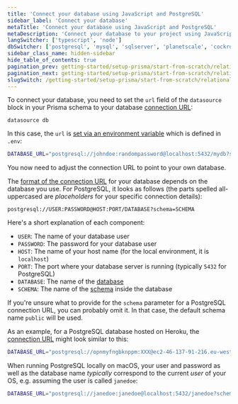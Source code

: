 ```yaml
---
title: 'Connect your database using JavaScript and PostgreSQL'
sidebar_label: 'Connect your database'
metaTitle: 'Connect your database using JavaScript and PostgreSQL'
metaDescription: 'Connect your database to your project using JavaScript and PostgreSQL'
langSwitcher: ['typescript', 'node']
dbSwitcher: ['postgresql', 'mysql', 'sqlserver', 'planetscale', 'cockroachdb']
sidebar_class_name: hidden-sidebar
hide_table_of_contents: true
pagination_prev: getting-started/setup-prisma/start-from-scratch/relational-databases-node-postgresql
pagination_next: getting-started/setup-prisma/start-from-scratch/relational-databases/using-prisma-migrate-node-postgresql
slugSwitch: /getting-started/setup-prisma/start-from-scratch/relational-databases/connect-your-database-
---
```


To connect your database, you need to set the `url` field of the `datasource` block in your Prisma schema to your database [connection URL](/orm/reference/connection-urls):

```prisma file=prisma/schema.prisma showLineNumbers
datasource db
```

In this case, the `url` is [set via an environment variable](/orm/more/development-environment/environment-variables) which is defined in `.env`:

```bash file=.env
DATABASE_URL="postgresql://johndoe:randompassword@localhost:5432/mydb?schema=public"
```

You now need to adjust the connection URL to point to your own database.

The [format of the connection URL](/orm/reference/connection-urls) for your database depends on the database you use. For PostgreSQL, it looks as follows (the parts spelled all-uppercased are _placeholders_ for your specific connection details):

```no-lines
postgresql://USER:PASSWORD@HOST:PORT/DATABASE?schema=SCHEMA
```

Here's a short explanation of each component:

- `USER`: The name of your database user
- `PASSWORD`: The password for your database user
- `HOST`: The name of your host name (for the local environment, it is `localhost`)
- `PORT`: The port where your database server is running (typically `5432` for PostgreSQL)
- `DATABASE`: The name of the [database](https://www.postgresql.org/docs/12/manage-ag-overview.html)
- `SCHEMA`: The name of the [schema](https://www.postgresql.org/docs/12/ddl-schemas.html) inside the database

If you're unsure what to provide for the `schema` parameter for a PostgreSQL connection URL, you can probably omit it. In that case, the default schema name `public` will be used.

As an example, for a PostgreSQL database hosted on Heroku, the [connection URL](/orm/reference/connection-urls) might look similar to this:

```bash file=.env
DATABASE_URL="postgresql://opnmyfngbknppm:XXX@ec2-46-137-91-216.eu-west-1.compute.amazonaws.com:5432/d50rgmkqi2ipus?schema=hello-prisma"
```

When running PostgreSQL locally on macOS, your user and password as well as the database name _typically_ correspond to the current _user_ of your OS, e.g. assuming the user is called `janedoe`:

```bash file=.env
DATABASE_URL="postgresql://janedoe:janedoe@localhost:5432/janedoe?schema=hello-prisma"
```
